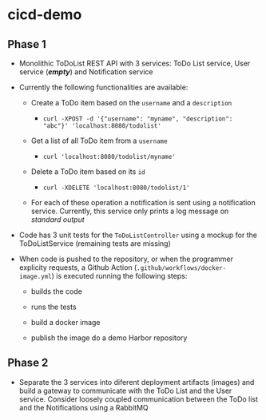 # cicd-demo

## Phase 1

* Monolithic ToDoList REST API with 3 services: ToDo List service, User service (**_empty_**) and Notification service

* Currently the following functionalities are available:

  * Create a ToDo item based on the ``username`` and a ``description``
  
    * ``curl -XPOST -d '{"username": "myname", "description": "abc"}' 'localhost:8080/todolist'``
  
  * Get a list of all ToDo item from a ``username``
  
    * ``curl 'localhost:8080/todolist/myname'``
  
  * Delete a ToDo item based on its ``id``
  
    * ``curl -XDELETE 'localhost:8080/todolist/1'``

  * For each of these operation a notification is sent using a notification service. Currently, this service only prints a log message on _standard output_
  
* Code has 3 unit tests for the ``ToDoListController`` using a mockup for the ToDoListService (remaining tests are missing)

* When code is pushed to the repository, or when the programmer explicity requests, a Github Action (``.github/workflows/docker-image.yml``) is executed running the following steps:

  * builds the code
 
  * runs the tests
 
  * build a docker image
 
  * publish the image do a demo Harbor repository
  
## Phase 2

  * Separate the 3 services into diferent deployment artifacts (images) and build a gateway to communicate with the ToDo List and the User service. Consider loosely coupled communication between the ToDo list and the Notifications using a RabbitMQ
